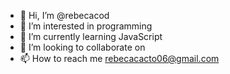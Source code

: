 - 👋 Hi, I’m @rebecacod
- 👀 I’m interested in programming
- 🌱 I’m currently learning JavaScript
- 💞️ I’m looking to collaborate on 
- 📫 How to reach me rebecacacto06@gmail.com

<!---
rebecacod/rebecacod is a ✨ special ✨ repository because its `README.md` (this file) appears on your GitHub profile.
You can click the Preview link to take a look at your changes.
--->
